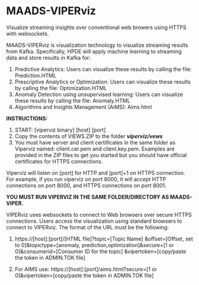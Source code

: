 # MAADS-VIPERviz

Visualize streaming insights over conventional web browers using HTTPS with websockets.

MAADS-VIPERviz is visualization technology to visualize streaming results from Kafka.  Specifically, HPDE will apply machine learning to streaming data and store results in Kafka for:
1)	Predictive Analytics:	Users can visualize these results by calling the file: Prediction.HTML
2)	Prescriptive Analytics or Optimization:	Users can visualize these results by calling the file: Optimization.HTML
3)	Anomaly Detection using unsupervised learning: Users can visualize these results by calling the file: Anomaly.HTML
4) Algorithms and Insights Management (AiMS): Aims.html

**INSTRUCTIONS:**
1) START: [viperviz binary] [host] [port]
2) Copy the contents of VIEWS.ZIP to the folder **_viperviz/vews_**
3) You must have server and client certificates in the same folder as Viperviz named: client.cer.pem and client.key.pem.  Examples are provided in the ZIP files to get you started but you should have official certificates for HTTPS connections.

Viperviz will listen on [port] for HTTP and [port]+1 on HTTPS connection.  For example, if you run viperviz on port 8000, it will accept HTTP connections on port 8000, and HTTPS connections on port 8001.

**YOU MUST RUN VIPERVIZ IN THE SAME FOLDER/DIRECTORY AS MAADS-VIPER.**

VIPERviz uses websockets to connect to Web browsers over secure HTTPS connections.   Users access the visualization using standard browsers to connect to VIPERviz.  The format of the URL must be the following:

1) https://[host]:[port]/[HTML file]?topic=[Topic Name] &offset=[Offset, set to 0]&topictype=[anomaly, prediction,optimization]&secure=[1 or 0]&consumerid=[Consumer ID for the topic] &vipertoken=[copy/paste the token in ADMIN.TOK file]

2) For AIMS use: https://[host]:[port]/aims.html?secure=[1 or 0]&vipertoken=[copy/paste the token in ADMIN.TOK file]

